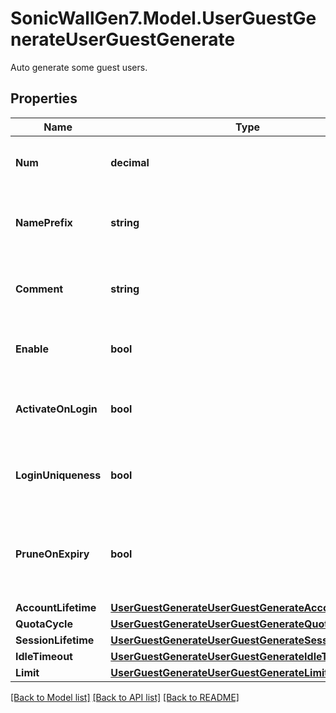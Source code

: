 # SonicWallGen7.Model.UserGuestGenerateUserGuestGenerate
Auto generate some guest users.

## Properties

Name | Type | Description | Notes
------------ | ------------- | ------------- | -------------
**Num** | **decimal** | Auto generate some guest users. | [optional] 
**NamePrefix** | **string** | Set a prefix for names of created guest accounts. | [optional] 
**Comment** | **string** | Set comment for created guest accounts. | [optional] 
**Enable** | **bool** | Enable guest accounts to be created. | [optional] 
**ActivateOnLogin** | **bool** | Enable activate account upon first login. | [optional] 
**LoginUniqueness** | **bool** | Enable enforcing unique login sessions. | [optional] 
**PruneOnExpiry** | **bool** | Enable to delete the created guest accounts when they are expired. | [optional] 
**AccountLifetime** | [**UserGuestGenerateUserGuestGenerateAccountLifetime**](UserGuestGenerateUserGuestGenerateAccountLifetime.md) |  | [optional] 
**QuotaCycle** | [**UserGuestGenerateUserGuestGenerateQuotaCycle**](UserGuestGenerateUserGuestGenerateQuotaCycle.md) |  | [optional] 
**SessionLifetime** | [**UserGuestGenerateUserGuestGenerateSessionLifetime**](UserGuestGenerateUserGuestGenerateSessionLifetime.md) |  | [optional] 
**IdleTimeout** | [**UserGuestGenerateUserGuestGenerateIdleTimeout**](UserGuestGenerateUserGuestGenerateIdleTimeout.md) |  | [optional] 
**Limit** | [**UserGuestGenerateUserGuestGenerateLimit**](UserGuestGenerateUserGuestGenerateLimit.md) |  | [optional] 

[[Back to Model list]](../README.md#documentation-for-models) [[Back to API list]](../README.md#documentation-for-api-endpoints) [[Back to README]](../README.md)

